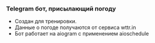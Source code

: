 ### Telegram бот, присылающий погоду

- Создан для тренировки.
- Данные о погоде получаются от сервиса wttr.in
- Бот работает на aiogram с применением aioschedule